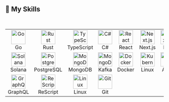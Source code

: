## 🚀 My Skills
<br />

<table align="center">
<tr>
  <td align="center" width="90">
      <img src="https://skillicons.dev/icons?i=go" width="45" height="45" alt="Go" />
      <br>Go
  </td>
  <td align="center" width="90">
      <img src="https://skillicons.dev/icons?i=rust" width="45" height="45" alt="Rust" />
      <br>Rust
  </td>
  <td align="center" width="90">
      <img src="https://skillicons.dev/icons?i=typescript" width="45" height="45" alt="TypeScript" />
      <br>TypeScript
  </td>
  <td align="center" width="90">
      <img src="https://skillicons.dev/icons?i=cs" width="45" height="45" alt="C#" />
      <br>C#
  </td>
  <td align="center" width="90">
      <img src="https://skillicons.dev/icons?i=react" width="45" height="45" alt="React" />
      <br>React
  </td>
  <td align="center" width="90">
      <img src="https://skillicons.dev/icons?i=nextjs" width="45" height="45" alt="Next.js" />
      <br>Next.js
  </td>
  <td align="center" width="90">
      <img src="https://skillicons.dev/icons?i=bun" width="45" height="45" alt="Next.js" />
      <br>Bun
  </td>
</tr>
<tr>
  <td align="center" width="90">
      <img src="https://solana.com/_next/static/media/solanaLogo.74d35f7a.svg" width="45" height="45" alt="Solana" />
      <br>Solana
  </td>
  <td align="center" width="90">
      <img src="https://skillicons.dev/icons?i=postgres" width="45" height="45" alt="PostgreSQL" />
      <br>PostgreSQL
  </td>
  <td align="center" width="90">
      <img src="https://skillicons.dev/icons?i=mongodb" width="45" height="45" alt="MongoDB" />
      <br>MongoDB
  </td>
  <td align="center" width="90">
      <img src="https://skillicons.dev/icons?i=kafka" width="45" height="45" alt="MongoDB" />
      <br>Kafka
  </td>
  <td align="center" width="90">
      <img src="https://skillicons.dev/icons?i=docker" width="45" height="45" alt="Docker" />
      <br>Docker
  </td>
  <td align="center" width="90">
      <img src="https://skillicons.dev/icons?i=linux" width="45" height="45" alt="Kubernetes" />
      <br>Linux
  </td>
  <td align="center" width="90">
      <img src="https://skillicons.dev/icons?i=aws" width="45" height="45" alt="AWS" />
      <br>AWS
  </td>
</tr>
<tr>
  <td align="center" width="90">
      <img src="https://skillicons.dev/icons?i=graphql" width="45" height="45" alt="GraphQL" />
      <br>GraphQL
  </td>
  <td align="center" width="90">
      <img src="https://skillicons.dev/icons?i=ocaml" width="45" height="45" alt="ReScript" />
      <br>ReScript
  </td>
  <td align="center" width="90">
      <img src="https://skillicons.dev/icons?i=linux" width="45" height="45" alt="Linux" />
      <br>Linux
  </td>
  <td align="center" width="90">
      <img src="https://skillicons.dev/icons?i=git" width="45" height="45" alt="Git" />
      <br>Git
  </

